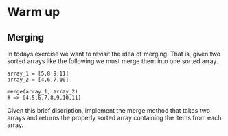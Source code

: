 # Warm up
## Merging

In todays exercise we want to revisit the idea of merging. That is, given two sorted arrays like the following we must merge them into one sorted array.

	array_1 = [5,8,9,11]
	array_2 = [4,6,7,10]
	
	merge(array_1, array_2)
	# => [4,5,6,7,8,9,10,11]

Given this brief discription, implement the merge method that takes two arrays and returns the properly sorted array containing the items from each array.